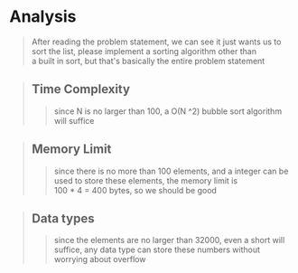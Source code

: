 # Analysis
> After reading the problem statement, we can see it just wants us to sort the list, please implement a sorting algorithm other than   
> a built in sort, but that's basically the entire problem statement

> ## Time Complexity
>> since N is no larger than 100, a O(N ^2) bubble sort algorithm will suffice

> ## Memory Limit
>> since there is no more than 100 elements, and a integer can be used to store these elements, the memory limit is    
>> 100 * 4 = 400 bytes, so we should be good

> ## Data types
>> since the elements are no larger than 32000, even a short will suffice, any data type can store these numbers without worrying about overflow
